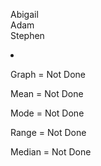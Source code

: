 Abigail
<br>
Adam
<br>
Stephen

<li>
  <p>Graph = Not Done</p>
  <p>Mean = Not Done</p>
  <p>Mode = Not Done</p>
  <p>Range = Not Done</p>
  <p>Median = Not Done</p>
 </li>
